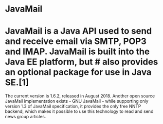 # JavaMail

# JavaMail is a Java API used to send and receive email via SMTP, POP3 and IMAP. JavaMail is built into the Java EE platform, but # also provides an optional package for use in Java SE.[1]

The current version is 1.6.2, released in August 2018. Another open source JavaMail implementation exists - GNU JavaMail - while supporting only version 1.3 of JavaMail specification, it provides the only free NNTP backend, which makes it possible to use this technology to read and send news group articles.
